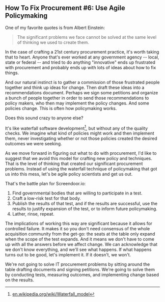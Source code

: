 ## How To Fix Procurement #6: Use Agile Policymaking

One of my favorite quotes is from Albert Einstein:

> The significant problems we face cannot be solved at the same level of thinking we used to create them.

In the case of crafting a 21st century procurement practice, it's worth taking that to heart. Anyone that's ever worked at any government agency -- local, state or federal -- and tried to do anything "innovative" ends up frustrated with procurement and probably ends up with lots of ideas about how to fix things.

And our natural instinct is to gather a commission of those frustrated people together and think up ideas for change. Then draft these ideas into a recommendations document. Perhaps we sign some petitions and organize a bunch of people together in order to send those recommendations to policy makers, who then may implement the policy changes. And some policies change. This is often how policymaking works.

Does this sound crazy to anyone else?

It's like waterfall software development[^10], but without any of the quality checks. We imagine what kind of policies might work and then implement them, never investigating whether or not those policies created the desired outcomes we were seeking.

As we move forward in figuring out what to do with procurement, I'd like to suggest that we avoid this model for crafting new policy and techniques. That is the level of thinking that created our significant procurement problems. Instead of using the waterfall technique of policymaking that got us into this mess, let's be agile policy scientists and get us out.

That's the battle plan for Screendoor.io:

1. Find governmental bodies that are willing to participate in a test.
2. Craft a low-risk test for that body.
3. Publish the results of that test, and if the results are successful, use the results to justify expansion of the test, or to inform future policymaking.
4. Lather, rinse, repeat.

The implications of working this way are significant because it allows for controlled failure. It makes it so you don't need consensus of the whole acquisition community from the get-go: the seats at the table only expand when the scope of the test expands. And it means we don't have to come up with all the answers before we affect change. We can acknowledge that we don't know everything, and we'll see what happens. If what happens turns out to be good, let's implement it. If it doesn't, we won't.

We're not going to solve IT procurement problems by sitting around the table drafting documents and signing petitions. We're going to solve them by conducting tests, measuring outcomes, and implementing change based on the results.

[^10]: [en.wikipedia.org/wiki/Waterfall_model](http://en.wikipedia.org/wiki/Waterfall_model)
